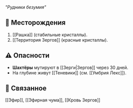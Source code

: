 *"Рудники безумия"*

## 📜 Месторождения
1. [[Рашка]] (стабильные кристаллы).
2. [[Территория Зергов]] (красные кристаллы).

## ⚠️ Опасности
- **Шахтёры** мутируют в [[Зерги|Зергов]] через 30 дней.
- На глубине живут [[Теневики]] (см. [[Умбрия Лекс]]).

## 🔗 Связанное
[[Эфир]], [[Эфирная чума]], [[Кровь Зергов]]